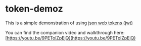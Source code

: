 # token-demoz

This is a simple demonstration of using [json web tokens (jwt)](https://jwt.io)

You can find the companion video and walkthrough here: [https://youtu.be/9PETolZpEjQ](https://youtu.be/9PETolZpEjQ)
